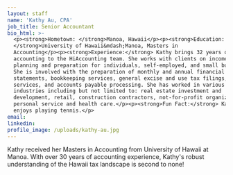 ```yaml
---
layout: staff
name: 'Kathy Au, CPA'
job_title: Senior Accountant
bio_html: >-
  <p><strong>Hometown: </strong>Manoa, Hawaii</p><p><strong>Education:
  </strong>University of Hawaii&mdash;Manoa, Masters in
  Accounting</p><p><strong>Experience:</strong> Kathy brings 32 years of public
  accounting to the HiAccounting team. She works with clients on income tax
  planning and preparation for individuals, self-employed, and small businesses.
  She is involved with the preparation of monthly and annual financial
  statements, bookkeeping services, general excise and use tax filings, payroll
  services, and accounts payable processing. She has worked in various
  industries including but not limited to: real estate investment and
  development, retail, construction contractors, not-for-profit organizations,
  personal service and health care.</p><p><strong>Fun Fact:</strong> Kathy
  enjoys playing tennis.</p>
email:
linkedin:
profile_image: /uploads/kathy-au.jpg
---
```


Kathy received her Masters in Accounting from University of Hawaii at Manoa. With over 30 years of accounting experience, Kathy's robust understanding of the Hawaii tax landscape is second to none!